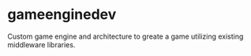 # gameenginedev
Custom game engine and architecture to greate a game utilizing existing middleware libraries.
